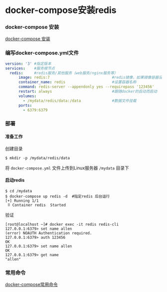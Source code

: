 # docker-compose安装redis

### docker-compose 安装

[docker-compose 安装](../manual/docker-compose-run-command.md)

### 编写docker-compose.yml文件

```yml
version: '3' #指定版本
services:    #服务根节点
  redis:     #redis服务/其他服务（web服务/nginx服务等）
      image: redis:7                            #redis镜像，如果镜像容器没有会去自动拉取
      container_name: redis                     #设置容器名称
      command: redis-server --appendonly yes --requirepass '123456'    #开启持久化的支持并设置认证密码
      restart: always                           #跟随docker的启动而启动
      volumes:
        - /mydata/redis/data:/data              #数据文件挂载
      ports:
        - 6379:6379
```

### 部署

#### 准备工作

创建目录

```shell
$ mkdir -p /mydata/redis/data
```

将 `docker-compose.yml` 文件上传到Linux服务器 `/mydata` 目录下

#### 启动redis

```shell
$ cd /mydata
$ docker-compose up redis -d  #指定redis 后台运行
[+] Running 1/1
 ⠿ Container redis  Started   
```

验证

```shell
[root@localhost ~]# docker exec -it redis redis-cli
127.0.0.1:6379> set name allen
(error) NOAUTH Authentication required.
127.0.0.1:6379> auth 123456
OK
127.0.0.1:6379> set name allen
OK
127.0.0.1:6379> get name
"allen"
```

### 常用命令


[docker-compose常用命令](./docker-compose-common-command.md)

